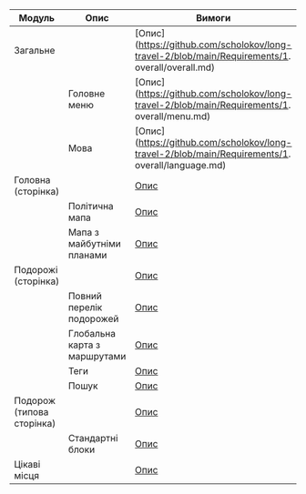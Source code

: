 | Модуль    | Опис         | Вимоги                                    | Дизайн
| ---       | ---          | ---                                       | ---
| Загальне  |              | [Опис](https://github.com/scholokov/long-travel-2/blob/main/Requirements/1. overall/overall.md) 
|           | Головне меню | [Опис](https://github.com/scholokov/long-travel-2/blob/main/Requirements/1. overall/menu.md) | [Дизайн](https://www.figma.com/file/mh7iDnG6ec7yiC0SCGad7L/Long-Travel?node-id=0-1&t=7E9eu3VPTfTaBhg2-0)
|           | Мова         | [Опис](https://github.com/scholokov/long-travel-2/blob/main/Requirements/1. overall/language.md) 
| Головна (сторінка) | | [Опис](https://github.com/scholokov/long-travel-2/wiki/2.-%D0%93%D0%BE%D0%BB%D0%BE%D0%B2%D0%BD%D0%B0) | [Дизайн](https://www.figma.com/file/mh7iDnG6ec7yiC0SCGad7L/Long-Travel?node-id=0-1&t=7E9eu3VPTfTaBhg2-0)
|| Політична мапа | [Опис](https://github.com/scholokov/long-travel-2/wiki/2.1-%D0%93%D0%BE%D0%BB%D0%BE%D0%B2%D0%BD%D0%B0.-%D0%9F%D0%BE%D0%BB%D1%96%D1%82%D0%B8%D1%87%D0%BD%D0%B0-%D0%BC%D0%B0%D0%BF%D0%B0) | [Дизайн](https://www.figma.com/file/mh7iDnG6ec7yiC0SCGad7L/Long-Travel?node-id=0-1&t=7E9eu3VPTfTaBhg2-0)
|| Мапа з майбутніми планами | [Опис](https://github.com/scholokov/long-travel-2/wiki/2.2-%D0%93%D0%BE%D0%BB%D0%BE%D0%B2%D0%BD%D0%B0.-%D0%9C%D0%B0%D0%BF%D0%B0-%D0%B7-%D0%BC%D0%B0%D0%B9%D0%B1%D1%83%D1%82%D0%BD%D1%96%D0%BC%D0%B8-%D0%BF%D0%BB%D0%B0%D0%BD%D0%B0%D0%BC%D0%B8) | [Дизайн](https://www.figma.com/file/mh7iDnG6ec7yiC0SCGad7L/Long-Travel?node-id=0-1&t=7E9eu3VPTfTaBhg2-0) 
| Подорожі (сторінка) | | [Опис](https://github.com/scholokov/long-travel-2/wiki/4.-%D0%9F%D0%BE%D0%B4%D0%BE%D1%80%D0%BE%D0%B6) | [Дизайн](https://www.figma.com/file/mh7iDnG6ec7yiC0SCGad7L/Long-Travel?node-id=3131-33&t=7E9eu3VPTfTaBhg2-0) 
|| Повний перелік подорожей | [Опис](https://github.com/scholokov/long-travel-2/wiki/3.1-%D0%9F%D0%BE%D0%B4%D0%BE%D1%80%D0%BE%D0%B6%D1%96.-%D0%9F%D0%B5%D1%80%D0%B5%D0%BB%D1%96%D0%BA) 
|| Глобальна карта з маршрутами | [Опис](https://github.com/scholokov/long-travel-2/wiki/3.2-%D0%9F%D0%BE%D0%B4%D0%BE%D1%80%D0%BE%D0%B6%D1%96.-%D0%93%D0%BB%D0%BE%D0%B1%D0%B0%D0%BB%D1%8C%D0%BD%D0%B0-%D0%BA%D0%B0%D1%80%D1%82%D0%B0-%D0%B7-%D0%BC%D0%B0%D1%80%D1%88%D1%80%D1%83%D1%82%D0%B0%D0%BC%D0%B8) | [Дизайн](https://www.figma.com/file/mh7iDnG6ec7yiC0SCGad7L/Long-Travel?node-id=3131-33&t=7E9eu3VPTfTaBhg2-0) 
|| Теги | [Опис](https://github.com/scholokov/long-travel-2/wiki/3.3-%D0%9F%D0%BE%D0%B4%D0%BE%D1%80%D0%BE%D0%B6%D1%96.-%D0%A2%D0%B5%D0%B3%D0%B8) | [Дизайн](https://www.figma.com/file/mh7iDnG6ec7yiC0SCGad7L/Long-Travel?node-id=1957-37&t=7E9eu3VPTfTaBhg2-0) 
|| Пошук | [Опис](https://github.com/scholokov/long-travel-2/wiki/3.4-%D0%9F%D0%BE%D0%B4%D0%BE%D1%80%D0%BE%D0%B6%D1%96.--%D0%9F%D0%BE%D1%88%D1%83%D0%BA) | [Дизайн](https://www.figma.com/file/mh7iDnG6ec7yiC0SCGad7L/Long-Travel?node-id=1957-37&t=7E9eu3VPTfTaBhg2-0) 
| Подорож (типова сторінка)| | [Опис](https://github.com/scholokov/long-travel-2/wiki/4.-%D0%9F%D0%BE%D0%B4%D0%BE%D1%80%D0%BE%D0%B6) | [Дизайн](https://www.figma.com/file/mh7iDnG6ec7yiC0SCGad7L/Long-Travel?node-id=986-6&t=7E9eu3VPTfTaBhg2-0) 
|| Стандартні блоки | [Опис](https://github.com/scholokov/long-travel-2/wiki/4.3-%D0%9F%D0%BE%D0%B4%D0%BE%D1%80%D0%BE%D0%B6.-%D0%A1%D1%82%D0%B0%D0%BD%D0%B4%D0%B0%D1%80%D1%82%D0%BD%D1%96-%D0%B1%D0%BB%D0%BE%D0%BA%D0%B8) | [Дизайн](https://www.figma.com/file/mh7iDnG6ec7yiC0SCGad7L/Long-Travel?node-id=986-6&t=7E9eu3VPTfTaBhg2-0) 
| Цікаві місця || [Опис](https://github.com/scholokov/long-travel-2/wiki/5.-%D0%A6%D1%96%D0%BA%D0%B0%D0%B2%D1%96-%D0%BC%D1%96%D1%81%D1%86%D1%8F)